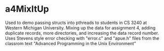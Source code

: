 # a4MixItUp

Used to demo passing structs into pthreads to students in CS 3240 at Western Michigan University. Mixing up the data for assignment 4, adding duplicate records, more directories, and increasing the data record number. Uses Stevens style error checking with "error.c" and "apue.h" files from the classrom text "Advanced Programming in the Unix Environment"
